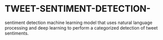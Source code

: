 # TWEET-SENTIMENT-DETECTION-
 sentiment detection machine learning model that uses natural language processing and deep learning to perform a categorized detection of tweet sentiments.
